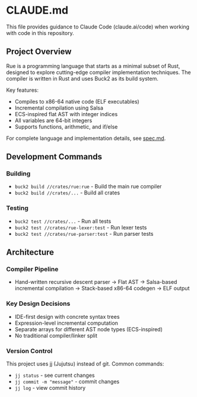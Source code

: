 # CLAUDE.md

This file provides guidance to Claude Code (claude.ai/code) when working with code in this repository.

## Project Overview

Rue is a programming language that starts as a minimal subset of Rust, designed to explore cutting-edge compiler implementation techniques. The compiler is written in Rust and uses Buck2 as its build system.

Key features:
- Compiles to x86-64 native code (ELF executables)
- Incremental compilation using Salsa
- ECS-inspired flat AST with integer indices
- All variables are 64-bit integers
- Supports functions, arithmetic, and if/else

For complete language and implementation details, see [spec.md](./spec.md).

## Development Commands

### Building
- `buck2 build //crates/rue:rue` - Build the main rue compiler
- `buck2 build //crates/...` - Build all crates

### Testing  
- `buck2 test //crates/...` - Run all tests
- `buck2 test //crates/rue-lexer:test` - Run lexer tests
- `buck2 test //crates/rue-parser:test` - Run parser tests

## Architecture

### Compiler Pipeline
- Hand-written recursive descent parser → Flat AST → Salsa-based incremental compilation → Stack-based x86-64 codegen → ELF output

### Key Design Decisions
- IDE-first design with concrete syntax trees
- Expression-level incremental computation
- Separate arrays for different AST node types (ECS-inspired)
- No traditional compiler/linker split

### Version Control
This project uses jj (Jujutsu) instead of git. Common commands:
- `jj status` - see current changes
- `jj commit -m "message"` - commit changes
- `jj log` - view commit history